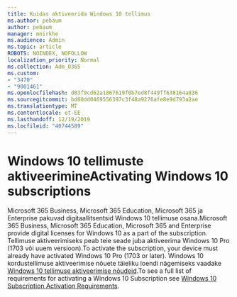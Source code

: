 ```yaml
---
title: Kuidas aktiveerida Windows 10 tellimus
ms.author: pebaum
author: pebaum
manager: mnirkhe
ms.audience: Admin
ms.topic: article
ROBOTS: NOINDEX, NOFOLLOW
localization_priority: Normal
ms.collection: Adm_O365
ms.custom:
- "3470"
- "9001461"
ms.openlocfilehash: d03f9cd62a1867619f0b7ed8f449ff638164a836
ms.sourcegitcommit: bd80dd0469556397c3f48a9276afe8e9d793a2ae
ms.translationtype: MT
ms.contentlocale: et-EE
ms.lasthandoff: 12/19/2019
ms.locfileid: "40744589"
---
```

# <a name="activating-windows-10-subscriptions"></a><span data-ttu-id="83161-102">Windows 10 tellimuste aktiveerimine</span><span class="sxs-lookup"><span data-stu-id="83161-102">Activating Windows 10 subscriptions</span></span>

<span data-ttu-id="83161-103">Microsoft 365 Business, Microsoft 365 Education, Microsoft 365 ja Enterprise pakuvad digitaallitsentsid Windows 10 tellimuse osana.</span><span class="sxs-lookup"><span data-stu-id="83161-103">Microsoft 365 Business, Microsoft 365 Education, Microsoft 365 and Enterprise provide digital licenses for Windows 10 as a part of the subscription.</span></span> <span data-ttu-id="83161-104">Tellimuse aktiveerimiseks peab teie seade juba aktiveerima Windows 10 Pro (1703 või uuem versioon).</span><span class="sxs-lookup"><span data-stu-id="83161-104">To activate the subscription, your device must already have activated Windows 10 Pro (1703 or later).</span></span> <span data-ttu-id="83161-105">Windows 10 kordustellimuse aktiveerimise nõuete täieliku loendi nägemiseks vaadake [Windows 10 tellimuse aktiveerimise nõudeid](https://docs.microsoft.com/windows/deployment/windows-10-subscription-activation#requirements).</span><span class="sxs-lookup"><span data-stu-id="83161-105">To see a full list of requirements for activating a Windows 10 Subscription see [Windows 10 Subscription Activation Requirements](https://docs.microsoft.com/windows/deployment/windows-10-subscription-activation#requirements).</span></span>
